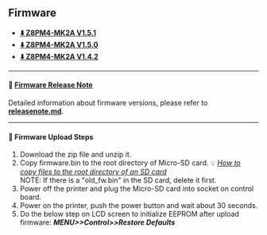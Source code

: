 ##  Firmware
- **[ :arrow_down: Z8PM4-MK2A V1.5.1](./Z8PM4MK2A_V1_5_1.zip)**
- **[ :arrow_down: Z8PM4-MK2A V1.5.0](./Z8PM4MK2A_V1_5_0.zip)**
- **[:arrow_down: Z8PM4-MK2A V1.4.2](./Z8PM4MK2A_V1_4.zip)**

----
#### :blue_book: [Firmware Release Note](../releasenote.md)   
Detailed information about firmware versions, please refer to [**releasenote.md**](../releasenote.md).

----
#### :green_book: Firmware Upload Steps
1. Download the zip file and unzip it.
2. Copy firmware.bin to the root directory of Micro-SD card. :bulb: [*How to copy files to the root directory of an SD card*](https://techques.net/how-to-copy-a-file-to-the-root-of-an-sd-card/)      
NOTE: If there is a "old_fw.bin" in the SD card, delete it first.      
3. Power off the printer and plug the Micro-SD card into socket on control board.
4. Power on the printer, push the power button and wait about 30 seconds.
5. Do the below step on LCD screen to initialize EEPROM after upload firmware:  ***MENU>>Control>>Restore Defaults***